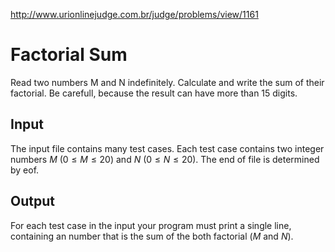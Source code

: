 http://www.urionlinejudge.com.br/judge/problems/view/1161

# Factorial Sum

Read two numbers M and N indefinitely. Calculate and write the sum of their
factorial. Be carefull, because the result can have more than 15 digits.

## Input

The input file contains many test cases. Each test case contains two integer
numbers $M$ ($0 \leq M \leq 20$) and $N$ ($0 \leq N \leq 20$). The end of file
is determined by eof.

## Output

For each test case in the input your program must print a single line,
containing an number that is the sum of the both factorial ($M$ and $N$).

